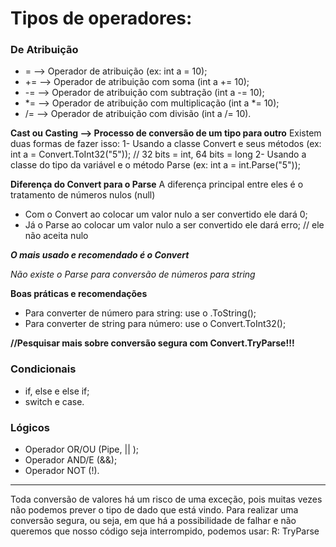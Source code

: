 # Tipos de operadores:

### De Atribuição

- = --> Operador de atribuição (ex: int a = 10);
- += --> Operador de atribuição com soma (int a += 10);
- -= --> Operador de atribuição com subtração (int a -= 10);
- *= --> Operador de atribuição com multiplicação (int a *= 10);
- /= --> Operador de atribuição com divisão (int a /= 10).

**Cast ou Casting --> Processo de conversão de um tipo para outro**
Existem duas formas de fazer isso:
1- Usando a classe Convert e seus métodos (ex: int a = Convert.ToInt32("5")); // 32 bits = int, 64 bits = long
2- Usando a classe do tipo da variável e o método Parse (ex: int a = int.Parse("5"));

**Diferença do Convert para o Parse**
A diferença principal entre eles é o tratamento de números nulos (null)
- Com o Convert ao colocar um valor nulo a ser convertido ele dará 0;
- Já o Parse ao colocar um valor nulo a ser convertido ele dará erro; // ele não aceita nulo

_**O mais usado e recomendado é o Convert**_

_Não existe o Parse para conversão de números para string_

**Boas práticas e recomendações**
- Para converter de número para string: use o .ToString();
- Para converter de string para número: use o Convert.ToInt32();

**//Pesquisar mais sobre conversão segura com Convert.TryParse!!!**

### Condicionais

- if, else e else if;
- switch e case.

### Lógicos

- Operador OR/OU (Pipe, || );
- Operador AND/E (&&);
- Operador NOT (!).

---

Toda conversão de valores há um risco de uma exceção, pois muitas vezes não podemos prever o tipo de dado que está vindo. Para realizar uma conversão segura, ou seja, em que há a possibilidade de falhar e não queremos que nosso código seja interrompido, podemos usar:
R:  TryParse